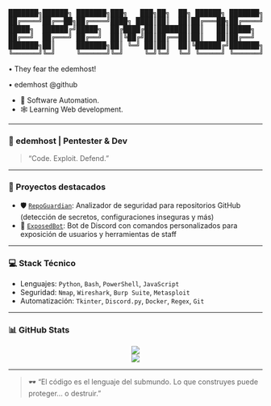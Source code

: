 <p align="center">
<pre>
███████╗██████╗ ███████╗███╗   ███╗██╗  ██╗ ██████╗ ███████╗████████╗
██╔════╝██╔══██╗██╔════╝████╗ ████║██║  ██║██╔═══██╗██╔════╝╚══██╔══╝
█████╗  ██████╔╝█████╗  ██╔████╔██║███████║██║   ██║█████╗     ██║   
██╔══╝  ██╔═══╝ ██╔══╝  ██║╚██╔╝██║██╔══██║██║   ██║██╔══╝     ██║   
███████╗██║     ███████╗██║ ╚═╝ ██║██║  ██║╚██████╔╝███████╗   ██║   
╚══════╝╚═╝     ╚══════╝╚═╝     ╚═╝╚═╝  ╚═╝ ╚═════╝ ╚══════╝   ╚═╝   
</pre>
</p>

• They fear the edemhost!

• edemhost @github


- 🧰 Software Automation.
- 🕸️ Learning Web development.

---

### 👾 edemhost | Pentester & Dev

> “Code. Exploit. Defend.”

---

### 🧪 Proyectos destacados

- 🛡️ [`RepoGuardian`](https://github.com/edemhost/repoguardian): Analizador de seguridad para repositorios GitHub (detección de secretos, configuraciones inseguras y más)
- 🤖 [`ExposedBot`](https://github.com/edemhost/exposedbot): Bot de Discord con comandos personalizados para exposición de usuarios y herramientas de staff

---

### 💻 Stack Técnico

- Lenguajes: `Python`, `Bash`, `PowerShell`, `JavaScript`
- Seguridad: `Nmap`, `Wireshark`, `Burp Suite`, `Metasploit`
- Automatización: `Tkinter`, `Discord.py`, `Docker`, `Regex`, `Git`

---

### 📊 GitHub Stats

<p align="center">
  <img src="https://github-readme-stats.vercel.app/api?username=edemhost&show_icons=true&theme=tokyonight&hide_title=true&hide_border=true" />
  <br/>
  <img src="https://github-readme-stats.vercel.app/api/top-langs/?username=edemhost&layout=compact&theme=tokyonight&hide_border=true" />
</p>

---

> 🕶️ “El código es el lenguaje del submundo. Lo que construyes puede proteger… o destruir.”



